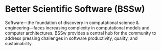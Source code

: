 # Better Scientific Software (BSSw)

Software—the foundation of discovery in computational science & engineering—faces increasing complexity in computational models and computer architectures. BSSw provides a central hub for the community to address pressing challenges in software productivity, quality, and sustainability.

<!---
Slide1 L: ../Articles/Blog/2024-10-practical-reproducibility.md
Slide1 R: ../Articles/Blog/2024-10-ux.md
Slide2 L: ../Articles/Blog/2024-09-TechnicalPropertiesOfSustainableSoftware.md
Slide2 R: ../Articles/Blog/2024-09-cultivating-collaboration-skills.md
Slide3 L: ../Articles/Blog/2024-09-better-teams-software-community.md
Slide3 R: ../Articles/Blog/2024-09-inspired-engagement.md
Slide4 L: ../Articles/Blog/2024-09-clarity-and-community-gained.md
Slide4 R: ../Articles/Blog/2024-08-BSSw-Science-Improved-Communication.md
Slide5 L: ../CuratedContent/HPCOnlineCourses.md 
Slide5 R: ../Events/hpcbp-088-inclusive-practices.md
Slide6 L: ../Events/2024-10-reproduciblehpc.md
Slide6 R: ../Events/2024-12-virtual-workshop-on-multiproject-cicd.md
--->

<!---
Note: We have had up to 7 L and R panels in the carousel, even if the current carousel may be shorter.

Caution: Blank line after first comment mark (or before last comment mark) causes build failure.
LCM: Saving for use again later
Slide1 L: ../images/OG_2408_BSSwFellowships.png
Slide1 R: ../Articles/Blog/2024-08-BSSwFellowsOpen2024.md 
Slide2 L: ../Articles/Blog/2024-09-inspired-engagement.md
Slide2 R: ../Articles/Blog/2024-09-clarity-and-community-gained.md
Slide3 L: ../Articles/Blog/2024-08-BSSw-Science-Improved-Communication.md
Slide3 R: ../Articles/Blog/2024-08-ACM-REP-23-24.md
Slide4 L: ../CuratedContent/GuideSecuringScientificSoftware.md
Slide4 R: ../CuratedContent/CppCoreGuidelines.md
Slide5 L: ../Events/hpcbp-087-vtkm.md
Slide5 R: ../Events/2024BSSwF_team-learning-workshop.md 
Slide6 L: ../Events/2024-usrse-conf.md
Slide6 R: ../Events/2024-12-virtual-workshop-on-multiproject-cicd.md
Slide7 L: ../Articles/Blog/2024-07-BSSwFellows2023.md
Slide7 R: ../images/Blog_2307_BSSwFellows.png

<!---
[Site Overview](SiteOverview.md)

[Communities Overview](CommunitiesOverview.md)

[Intro to CSE](IntroToCse.md)

[Intro to HPC](IntroToHpc.md)

--->

